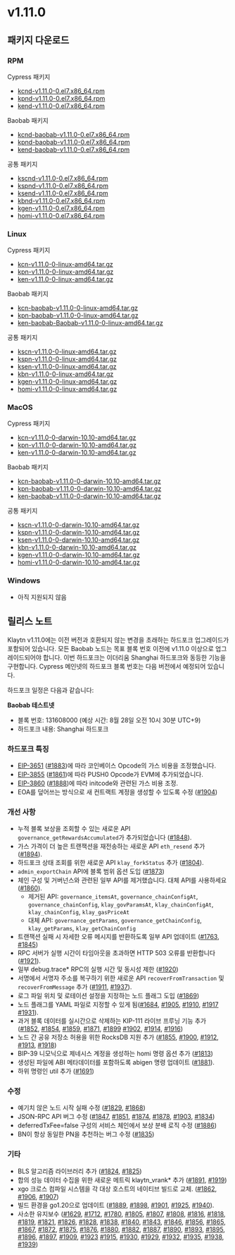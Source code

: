 # v1.11.0

## 패키지 다운로드

### RPM <a id="rpm"></a>

Cypress 패키지
- [kcnd-v1.11.0-0.el7.x86_64.rpm](https://packages.klaytn.net/klaytn/v1.11.0/kcnd-v1.11.0-0.el7.x86_64.rpm)
- [kpnd-v1.11.0-0.el7.x86_64.rpm](https://packages.klaytn.net/klaytn/v1.11.0/kpnd-v1.11.0-0.el7.x86_64.rpm)
- [kend-v1.11.0-0.el7.x86_64.rpm](https://packages.klaytn.net/klaytn/v1.11.0/kend-v1.11.0-0.el7.x86_64.rpm)

Baobab 패키지
- [kcnd-baobab-v1.11.0-0.el7.x86_64.rpm](https://packages.klaytn.net/klaytn/v1.11.0/kcnd-baobab-v1.11.0-0.el7.x86_64.rpm)
- [kpnd-baobab-v1.11.0-0.el7.x86_64.rpm](https://packages.klaytn.net/klaytn/v1.11.0/kpnd-baobab-v1.11.0-0.el7.x86_64.rpm)
- [kend-baobab-v1.11.0-0.el7.x86_64.rpm](https://packages.klaytn.net/klaytn/v1.11.0/kend-baobab-v1.11.0-0.el7.x86_64.rpm)

공통 패키지
- [kscnd-v1.11.0-0.el7.x86_64.rpm](https://packages.klaytn.net/klaytn/v1.11.0/kscnd-v1.11.0-0.el7.x86_64.rpm)
- [kspnd-v1.11.0-0.el7.x86_64.rpm](https://packages.klaytn.net/klaytn/v1.11.0/kspnd-v1.11.0-0.el7.x86_64.rpm)
- [ksend-v1.11.0-0.el7.x86_64.rpm](https://packages.klaytn.net/klaytn/v1.11.0/ksend-v1.11.0-0.el7.x86_64.rpm)
- [kbnd-v1.11.0-0.el7.x86_64.rpm](https://packages.klaytn.net/klaytn/v1.11.0/kbnd-v1.11.0-0.el7.x86_64.rpm)
- [kgen-v1.11.0-0.el7.x86_64.rpm](https://packages.klaytn.net/klaytn/v1.11.0/kgen-v1.11.0-0.el7.x86_64.rpm)
- [homi-v1.11.0-0.el7.x86_64.rpm](https://packages.klaytn.net/klaytn/v1.11.0/homi-v1.11.0-0.el7.x86_64.rpm)

### Linux <a id="linux"></a>

Cypress 패키지
- [kcn-v1.11.0-0-linux-amd64.tar.gz](https://packages.klaytn.net/klaytn/v1.11.0/kcn-v1.11.0-0-linux-amd64.tar.gz)
- [kpn-v1.11.0-0-linux-amd64.tar.gz](https://packages.klaytn.net/klaytn/v1.11.0/kpn-v1.11.0-0-linux-amd64.tar.gz)
- [ken-v1.11.0-0-linux-amd64.tar.gz](https://packages.klaytn.net/klaytn/v1.11.0/ken-v1.11.0-0-linux-amd64.tar.gz)

Baobab 패키지
- [kcn-baobab-v1.11.0-0-linux-amd64.tar.gz](https://packages.klaytn.net/klaytn/v1.11.0/kcn-baobab-v1.11.0-0-linux-amd64.tar.gz)
- [kpn-baobab-v1.11.0-0-linux-amd64.tar.gz](https://packages.klaytn.net/klaytn/v1.11.0/kpn-baobab-v1.11.0-0-linux-amd64.tar.gz)
- [ken-baobab-Baobab-v1.11.0-0-linux-amd64.tar.gz](https://packages.klaytn.net/klaytn/v1.11.0/ken-baobab-v1.11.0-0-linux-amd64.tar.gz)

공통 패키지
- [kscn-v1.11.0-0-linux-amd64.tar.gz](https://packages.klaytn.net/klaytn/v1.11.0/kscn-v1.11.0-0-linux-amd64.tar.gz)
- [kspn-v1.11.0-0-linux-amd64.tar.gz](https://packages.klaytn.net/klaytn/v1.11.0/kspn-v1.11.0-0-linux-amd64.tar.gz)
- [ksen-v1.11.0-0-linux-amd64.tar.gz](https://packages.klaytn.net/klaytn/v1.11.0/ksen-v1.11.0-0-linux-amd64.tar.gz)
- [kbn-v1.11.0-0-linux-amd64.tar.gz](https://packages.klaytn.net/klaytn/v1.11.0/kbn-v1.11.0-0-linux-amd64.tar.gz)
- [kgen-v1.11.0-0-linux-amd64.tar.gz](https://packages.klaytn.net/klaytn/v1.11.0/kgen-v1.11.0-0-linux-amd64.tar.gz)
- [homi-v1.11.0-0-linux-amd64.tar.gz](https://packages.klaytn.net/klaytn/v1.11.0/homi-v1.11.0-0-linux-amd64.tar.gz)

### MacOS <a id="macos"></a>

Cypress 패키지
- [kcn-v1.11.0-0-darwin-10.10-amd64.tar.gz](https://packages.klaytn.net/klaytn/v1.11.0/kcn-v1.11.0-0-darwin-10.10-amd64.tar.gz)
- [kpn-v1.11.0-0-darwin-10.10-amd64.tar.gz](https://packages.klaytn.net/klaytn/v1.11.0/kpn-v1.11.0-0-darwin-10.10-amd64.tar.gz)
- [ken-v1.11.0-0-darwin-10.10-amd64.tar.gz](https://packages.klaytn.net/klaytn/v1.11.0/ken-v1.11.0-0-darwin-10.10-amd64.tar.gz)

Baobab 패키지
- [kcn-baobab-v1.11.0-0-darwin-10.10-amd64.tar.gz](https://packages.klaytn.net/klaytn/v1.11.0/kcn-baobab-v1.11.0-0-darwin-10.10-amd64.tar.gz)
- [kpn-baobab-v1.11.0-0-darwin-10.10-amd64.tar.gz](https://packages.klaytn.net/klaytn/v1.11.0/kpn-baobab-v1.11.0-0-darwin-10.10-amd64.tar.gz)
- [ken-baobab-v1.11.0-0-darwin-10.10-amd64.tar.gz](https://packages.klaytn.net/klaytn/v1.11.0/ken-baobab-v1.11.0-0-darwin-10.10-amd64.tar.gz)

공통 패키지
- [kscn-v1.11.0-0-darwin-10.10-amd64.tar.gz](https://packages.klaytn.net/klaytn/v1.11.0/kscn-v1.11.0-0-darwin-10.10-amd64.tar.gz)
- [kspn-v1.11.0-0-darwin-10.10-amd64.tar.gz](https://packages.klaytn.net/klaytn/v1.11.0/kspn-v1.11.0-0-darwin-10.10-amd64.tar.gz)
- [ksen-v1.11.0-0-darwin-10.10-amd64.tar.gz](https://packages.klaytn.net/klaytn/v1.11.0/ksen-v1.11.0-0-darwin-10.10-amd64.tar.gz)
- [kbn-v1.11.0-0-darwin-10.10-amd64.tar.gz](https://packages.klaytn.net/klaytn/v1.11.0/kbn-v1.11.0-0-darwin-10.10-amd64.tar.gz)
- [kgen-v1.11.0-0-darwin-10.10-amd64.tar.gz](https://packages.klaytn.net/klaytn/v1.11.0/kgen-v1.11.0-0-darwin-10.10-amd64.tar.gz)
- [homi-v1.11.0-0-darwin-10.10-amd64.tar.gz](https://packages.klaytn.net/klaytn/v1.11.0/homi-v1.11.0-0-darwin-10.10-amd64.tar.gz)

### Windows <a id="windows"></a>

- 아직 지원되지 않음


## 릴리스 노트

Klaytn v1.11.0에는 이전 버전과 호환되지 않는 변경을 초래하는 하드포크 업그레이드가 포함되어 있습니다. 모든 Baobab 노드는 목표 블록 번호 이전에 v1.11.0 이상으로 업그레이드되어야 합니다. 이번 하드포크는 이더리움 Shanghai 하드포크와 동등한 기능을 구현합니다. Cypress 메인넷의 하드포크 블록 번호는 다음 버전에서 예정되어 있습니다.

하드포크 일정은 다음과 같습니다:

**Baobab 테스트넷**
- 블록 번호: 131608000 (예상 시간: 8월 28일 오전 10시 30분 UTC+9)
- 하드포크 내용: Shanghai 하드포크

### 하드포크 특징
- [EIP-3651](https://eips.ethereum.org/EIPS/eip-3651) ([#1883](https://github.com/klaytn/klaytn/pull/1883))에 따라 코인베이스 Opcode의 가스 비용을 조정했습니다.
- [EIP-3855](https://eips.ethereum.org/EIPS/eip-3855) ([#1861](https://github.com/klaytn/klaytn/pull/1861))에 따라 PUSH0 Opcode가 EVM에 추가되었습니다.
- [EIP-3860](https://eips.ethereum.org/EIPS/eip-3860) ([#1888](https://github.com/klaytn/klaytn/pull/1888))에 따라 initcode와 관련된 가스 비용 조정.
- EOA를 덮어쓰는 방식으로 새 컨트랙트 계정을 생성할 수 있도록 수정 ([#1904](https://github.com/klaytn/klaytn/pull/1904))
 

### 개선 사항
- 누적 블록 보상을 조회할 수 있는 새로운 API `governance_getRewardsAccumulated`가 추가되었습니다 ([#1848](https://github.com/klaytn/klaytn/pull/1848)).
- 가스 가격이 더 높은 트랜잭션을 재전송하는 새로운 API `eth_resend` 추가 ([#1894](https://github.com/klaytn/klaytn/pull/1894)).
- 하드포크 상태 조회를 위한 새로운 API `klay_forkStatus` 추가 ([#1804](https://github.com/klaytn/klaytn/pull/1804)).
- `admin_exportChain` API에 블록 범위 옵션 도입 ([#1873](https://github.com/klaytn/klaytn/pull/1873))
- 체인 구성 및 거버넌스와 관련된 일부 API를 제거했습니다. 대체 API를 사용하세요 ([#1860](https://github.com/klaytn/klaytn/pull/1860)).
    - 제거된 API: `governance_itemsAt`, `governance_chainConfigAt`, `governance_chainConfig`, `klay_govParamsAt`, `klay_chainConfigAt`, `klay_chainConfig`, `klay_gasPriceAt`
    - 대체 API: `governance_getParams`, `governance_getChainConfig`, `klay_getParams`, `klay_getChainConfig`
- 트랜잭션 실패 시 자세한 오류 메시지를 반환하도록 일부 API 업데이트 ([#1763](https://github.com/klaytn/klaytn/pull/1763), [#1845](https://github.com/klaytn/klaytn/pull/1845))
- RPC 서버가 실행 시간이 타임아웃을 초과하면 HTTP 503 오류를 반환합니다 ([#1921](https://github.com/klaytn/klaytn/pull/1921)).
- 일부 debug.trace* RPC의 실행 시간 및 동시성 제한 ([#1920](https://github.com/klaytn/klaytn/pull/1920))
- 서명에서 서명자 주소를 복구하기 위한 새로운 API `recoverFromTransaction` 및 `recoverFromMessage` 추가 ([#1911](https://github.com/klaytn/klaytn/pull/1911), [#1937](https://github.com/klaytn/klaytn/pull/1937)).
- 로그 파일 위치 및 로테이션 설정을 지정하는 노드 플래그 도입 ([#1869](https://github.com/klaytn/klaytn/pull/1869))
- 노드 플래그를 YAML 파일로 지정할 수 있게 됨([#1684](https://github.com/klaytn/klaytn/pull/1884), [#1905](https://github.com/klaytn/klaytn/pull/1684), [#1910](https://github.com/klaytn/klaytn/pull/1905), [#1917](https://github.com/klaytn/klaytn/pull/1910) [#1931](https://github.com/klaytn/klaytn/pull/1917)).
- 과거 블록 데이터를 실시간으로 삭제하는 KIP-111 라이브 프루닝 기능 추가 ([#1852](https://github.com/klaytn/klaytn/pull/1931), [#1854](https://github.com/klaytn/klaytn/pull/1852), [#1859](https://github.com/klaytn/klaytn/pull/1854), [#1871](https://github.com/klaytn/klaytn/pull/1859), [#1899](https://github.com/klaytn/klaytn/pull/1871) [#1902](https://github.com/klaytn/klaytn/pull/1899), [#1914](https://github.com/klaytn/klaytn/pull/1902), [#1916](https://github.com/klaytn/klaytn/pull/1914))
- 노드 간 공유 저장소 허용을 위한 RocksDB 지원 추가 ([#1855](https://github.com/klaytn/klaytn/pull/1916), [#1900](https://github.com/klaytn/klaytn/pull/1855), [#1912](https://github.com/klaytn/klaytn/pull/1900), [#1913](https://github.com/klaytn/klaytn/pull/1912), [#1918](https://github.com/klaytn/klaytn/pull/1913))
- BIP-39 니모닉으로 제네시스 계정을 생성하는 homi 명령 옵션 추가 ([#1813](https://github.com/klaytn/klaytn/pull/1918))
- 생성된 파일에 ABI 메타데이터를 포함하도록 abigen 명령 업데이트 ([#1881](https://github.com/klaytn/klaytn/pull/1813)).
- 하위 명령인 util 추가 ([#1691](https://github.com/klaytn/klaytn/pull/1881))


### 수정
- 예기치 않은 노드 시작 실패 수정 ([#1829](https://github.com/klaytn/klaytn/pull/1691), [#1868](https://github.com/klaytn/klaytn/pull/1829))
- JSON-RPC API 버그 수정 ([#1847](https://github.com/klaytn/klaytn/pull/1868), [#1851](https://github.com/klaytn/klaytn/pull/1847), [#1874](https://github.com/klaytn/klaytn/pull/1851), [#1878](https://github.com/klaytn/klaytn/pull/1874), [#1903](https://github.com/klaytn/klaytn/pull/1878), [#1834](https://github.com/klaytn/klaytn/pull/1903))
- deferredTxFee=false 구성의 서비스 체인에서 보상 분배 로직 수정 ([#1886](https://github.com/klaytn/klaytn/pull/1834))
- BN이 항상 동일한 PN을 추천하는 버그 수정 ([#1835](https://github.com/klaytn/klaytn/pull/1886))


### 기타
- BLS 알고리즘 라이브러리 추가 ([#1824](https://github.com/klaytn/klaytn/pull/1835), [#1825](https://github.com/klaytn/klaytn/pull/1824))
- 합의 성능 데이터 수집을 위한 새로운 메트릭 klaytn_vrank* 추가 ([#1891](https://github.com/klaytn/klaytn/pull/1825), [#1919](https://github.com/klaytn/klaytn/pull/1891))
- xgo 크로스 컴파일 시스템을 각 대상 호스트의 네이티브 빌드로 교체. ([#1862](https://github.com/klaytn/klaytn/pull/1919), [#1906](https://github.com/klaytn/klaytn/pull/1862), [#1907](https://github.com/klaytn/klaytn/pull/1906))
- 빌드 환경을 go1.20으로 업데이트 ([#1889](https://github.com/klaytn/klaytn/pull/1907), [#1898](https://github.com/klaytn/klaytn/pull/1889), [#1901](https://github.com/klaytn/klaytn/pull/1898), [#1925](https://github.com/klaytn/klaytn/pull/1901), [#1940](https://github.com/klaytn/klaytn/pull/1925)).
- 사소한 유지보수 ([#1629](https://github.com/klaytn/klaytn/pull/1629), [#1712](https://github.com/klaytn/klaytn/pull/1712), [#1780](https://github.com/klaytn/klaytn/pull/1780), [#1805](https://github.com/klaytn/klaytn/pull/1805), [#1807](https://github.com/klaytn/klaytn/pull/1807), [#1808](https://github.com/klaytn/klaytn/pull/1808), [#1816](https://github.com/klaytn/klaytn/pull/1816), [#1818](https://github.com/klaytn/klaytn/pull/1818), [#1819](https://github.com/klaytn/klaytn/pull/1819), [#1821](https://github.com/klaytn/klaytn/pull/1821), [#1826](https://github.com/klaytn/klaytn/pull/1826), [#1828](https://github.com/klaytn/klaytn/pull/1828), [#1838](https://github.com/klaytn/klaytn/pull/1838), [#1840](https://github.com/klaytn/klaytn/pull/1840), [#1843](https://github.com/klaytn/klaytn/pull/1843), [#1846](https://github.com/klaytn/klaytn/pull/1846), [#1856](https://github.com/klaytn/klaytn/pull/1856), [#1865](https://github.com/klaytn/klaytn/pull/1865), [#1867](https://github.com/klaytn/klaytn/pull/1867), [#1872](https://github.com/klaytn/klaytn/pull/1872), [#1875](https://github.com/klaytn/klaytn/pull/1875), [#1876](https://github.com/klaytn/klaytn/pull/1876), [#1880](https://github.com/klaytn/klaytn/pull/1880), [#1882](https://github.com/klaytn/klaytn/pull/1882), [#1887](https://github.com/klaytn/klaytn/pull/1887), [#1890](https://github.com/klaytn/klaytn/pull/1890), [#1893](https://github.com/klaytn/klaytn/pull/1893), [#1895](https://github.com/klaytn/klaytn/pull/1895), [#1896](https://github.com/klaytn/klaytn/pull/1896), [#1897](https://github.com/klaytn/klaytn/pull/1897), [#1909](https://github.com/klaytn/klaytn/pull/1909), [#1923](https://github.com/klaytn/klaytn/pull/1923) [#1915](https://github.com/klaytn/klaytn/pull/1915), [#1930](https://github.com/klaytn/klaytn/pull/1930), [#1929](https://github.com/klaytn/klaytn/pull/1929), [#1932](https://github.com/klaytn/klaytn/pull/1932), [#1935](https://github.com/klaytn/klaytn/pull/1935), [#1938](https://github.com/klaytn/klaytn/pull/1938), [#1939](https://github.com/klaytn/klaytn/pull/1939))
